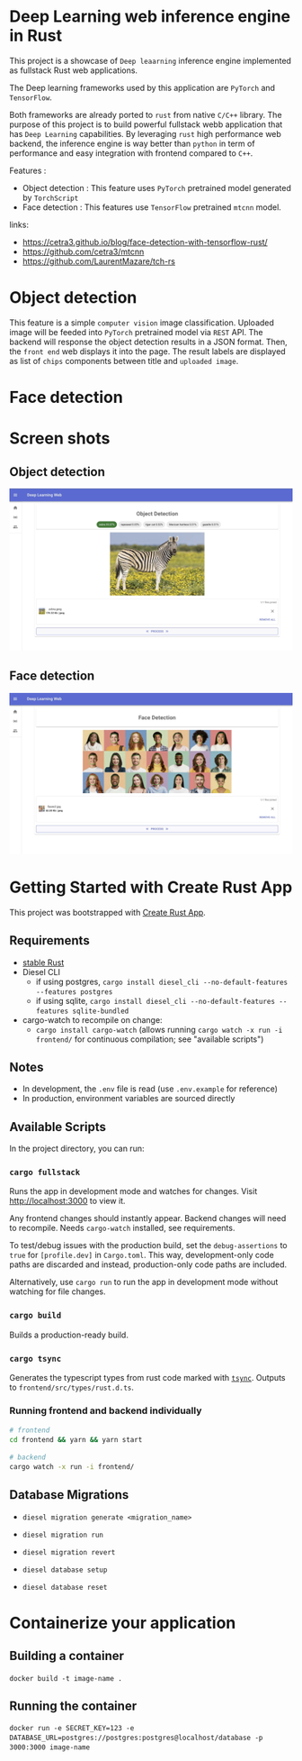 # Deep Learning web inference engine in Rust

This project is a showcase of `Deep leaarning` inference engine implemented as fullstack Rust web applications.

The Deep learning frameworks used by this application are `PyTorch` and `TensorFlow`.

Both frameworks are already ported to `rust` from native `C/C++` library. The purpose of this project is to build powerful fullstack webb application that has `Deep Learning` capabilities. By leveraging `rust` high performance web backend, the inference engine is way better than `python` in term of performance and easy integration with frontend compared to `C++`.

Features :

- Object detection : This feature uses `PyTorch` pretrained model generated by `TorchScript`
- Face detection : This features use `TensorFlow` pretrained `mtcnn` model.

links:

- https://cetra3.github.io/blog/face-detection-with-tensorflow-rust/
- https://github.com/cetra3/mtcnn
- https://github.com/LaurentMazare/tch-rs


# Object detection

This feature is a simple `computer vision` image classification. Uploaded image will be feeded into `PyTorch` pretrained model via `REST` API. The backend will response the object detection results in a JSON format. Then, the `front end` web displays it into the page. The result labels are displayed as list of `chips` components between title and `uploaded image`. 



# Face detection

# Screen shots

## Object detection
![Object Detection](/screenshots/object-detection.jpg)

## Face detection
![Face Detection](/screenshots/face-detection.jpg)


# Getting Started with Create Rust App

This project was bootstrapped with [Create Rust App](https://github.com/wulf/create-rust-app).

## Requirements

- [stable Rust](https://www.rust-lang.org/tools/install)
- Diesel CLI 
  - if using postgres, `cargo install diesel_cli --no-default-features --features postgres`
  - if using sqlite, `cargo install diesel_cli --no-default-features --features sqlite-bundled`
- cargo-watch to recompile on change:
  - `cargo install cargo-watch` (allows running `cargo watch -x run -i frontend/` for continuous compilation; see "available scripts")

## Notes

- In development, the `.env` file is read (use `.env.example` for reference)
- In production, environment variables are sourced directly

## Available Scripts

In the project directory, you can run:

### `cargo fullstack`

Runs the app in development mode and watches for changes. Visit [http://localhost:3000](http://localhost:3000) to view it.

Any frontend changes should instantly appear. Backend changes will need to recompile.
Needs `cargo-watch` installed, see requirements.

To test/debug issues with the production build, set the `debug-assertions` to `true` for `[profile.dev]` in `Cargo.toml`. This way, development-only code paths are discarded and instead, production-only code paths are included.

Alternatively, use `cargo run` to run the app in development mode without watching for file changes.

### `cargo build`

Builds a production-ready build.

### `cargo tsync`

Generates the typescript types from rust code marked with [`tsync`](https://github.com/Wulf/tsync).
Outputs to `frontend/src/types/rust.d.ts`.

### Running frontend and backend individually

```sh
# frontend
cd frontend && yarn && yarn start
```

```sh
# backend
cargo watch -x run -i frontend/
```

## Database Migrations

- `diesel migration generate <migration_name>`
- `diesel migration run`
- `diesel migration revert`

- `diesel database setup`
- `diesel database reset`


# Containerize your application
      
## Building a container
`docker build -t image-name .`

## Running the container
`docker run -e SECRET_KEY=123 -e DATABASE_URL=postgres://postgres:postgres@localhost/database -p 3000:3000 image-name`

